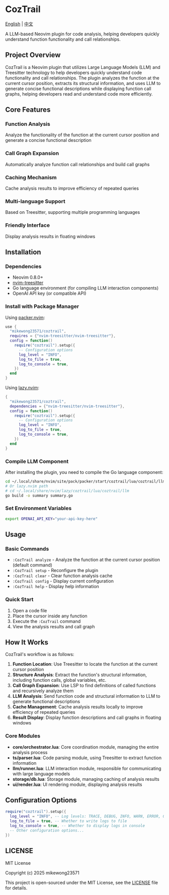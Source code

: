 # CozTrail

[English](README.md) | [中文](README_CN.md)

A LLM-based Neovim plugin for code analysis, helping developers quickly understand function functionality and call relationships.

## Project Overview

CozTrail is a Neovim plugin that utilizes Large Language Models (LLM) and Treesitter technology to help developers quickly understand code functionality and call relationships. The plugin analyzes the function at the current cursor position, extracts its structural information, and uses LLM to generate concise functional descriptions while displaying function call graphs, helping developers read and understand code more efficiently.

## Core Features

### Function Analysis
Analyze the functionality of the function at the current cursor position and generate a concise functional description

### Call Graph Expansion
Automatically analyze function call relationships and build call graphs

### Caching Mechanism
Cache analysis results to improve efficiency of repeated queries

### Multi-language Support
Based on Treesitter, supporting multiple programming languages

### Friendly Interface
Display analysis results in floating windows

## Installation

### Dependencies

- Neovim 0.8.0+
- [nvim-treesitter](https://github.com/nvim-treesitter/nvim-treesitter)
- Go language environment (for compiling LLM interaction components)
- OpenAI API key (or compatible API)

### Install with Package Manager

Using [packer.nvim](https://github.com/wbthomason/packer.nvim):

```lua
use {
  "mikewong23571/coztrail",
  requires = {"nvim-treesitter/nvim-treesitter"},
  config = function()
    require("coztrail").setup({
      -- Configuration options
      log_level = "INFO",
      log_to_file = true,
      log_to_console = true,
    })
  end
}
```

Using [lazy.nvim](https://github.com/folke/lazy.nvim):

```lua
{
  "mikewong23571/coztrail",
  dependencies = {"nvim-treesitter/nvim-treesitter"},
  config = function()
    require("coztrail").setup({
      -- Configuration options
      log_level = "INFO",
      log_to_file = true,
      log_to_console = true,
    })
  end
}
```

### Compile LLM Component

After installing the plugin, you need to compile the Go language component:

```bash
cd ~/.local/share/nvim/site/pack/packer/start/coztrail/lua/coztrail/llm
# Or lazy.nvim path
# cd ~/.local/share/nvim/lazy/coztrail/lua/coztrail/llm
go build -o summary summary.go
```

### Set Environment Variables

```bash
export OPENAI_API_KEY="your-api-key-here"
```

## Usage

### Basic Commands

- `:CozTrail analyze` - Analyze the function at the current cursor position (default command)
- `:CozTrail setup` - Reconfigure the plugin
- `:CozTrail clear` - Clear function analysis cache
- `:CozTrail config` - Display current configuration
- `:CozTrail help` - Display help information

### Quick Start

1. Open a code file
2. Place the cursor inside any function
3. Execute the `:CozTrail` command
4. View the analysis results and call graph

## How It Works

CozTrail's workflow is as follows:

1. **Function Location**: Use Treesitter to locate the function at the current cursor position
2. **Structure Analysis**: Extract the function's structural information, including function calls, global variables, etc.
3. **Call Graph Expansion**: Use LSP to find definitions of called functions and recursively analyze them
4. **LLM Analysis**: Send function code and structural information to LLM to generate functional descriptions
5. **Cache Management**: Cache analysis results locally to improve efficiency of repeated queries
6. **Result Display**: Display function descriptions and call graphs in floating windows

### Core Modules

- **core/orchestrator.lua**: Core coordination module, managing the entire analysis process
- **ts/parser.lua**: Code parsing module, using Treesitter to extract function information
- **llm/runner.lua**: LLM interaction module, responsible for communicating with large language models
- **storage/db.lua**: Storage module, managing caching of analysis results
- **ui/render.lua**: UI rendering module, displaying analysis results

## Configuration Options

```lua
require("coztrail").setup({
  log_level = "INFO", -- Log levels: TRACE, DEBUG, INFO, WARN, ERROR, OFF
  log_to_file = true, -- Whether to write logs to file
  log_to_console = true, -- Whether to display logs in console
  -- Other configuration options...
})
```

## LICENSE

MIT License

Copyright (c) 2025 mikewong23571

This project is open-sourced under the MIT License, see the [LICENSE](LICENSE) file for details.